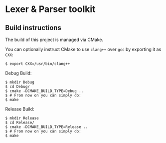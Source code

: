 # Lexer & Parser toolkit

## Build instructions

The build of this project is managed via CMake.

You can optionally instruct CMake to use `clang++` over `gcc` by exporting it as `CXX`:
```
$ export CXX=/usr/bin/clang++
```

Debug Build:
```
$ mkdir Debug
$ cd Debug/
$ cmake -DCMAKE_BUILD_TYPE=Debug ..
$ # From now on you can simply do:
$ make
```

Release Build:
```
$ mkdir Release
$ cd Release/
$ cmake -DCMAKE_BUILD_TYPE=Release ..
$ # From now on you can simply do:
$ make
```
